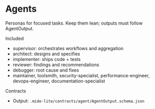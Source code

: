# Agents

Personas for focused tasks. Keep them lean; outputs must follow AgentOutput.

Included
- supervisor: orchestrates workflows and aggregation
- architect: designs and specifies
- implementer: ships code + tests
- reviewer: findings and recommendations
- debugger: root cause and fixes
- maintainer, toolsmith, security-specialist, performance-engineer, devops-engineer, documentation-specialist

Contracts
- Output: `.mide-lite/contracts/agent/AgentOutput.schema.json`
